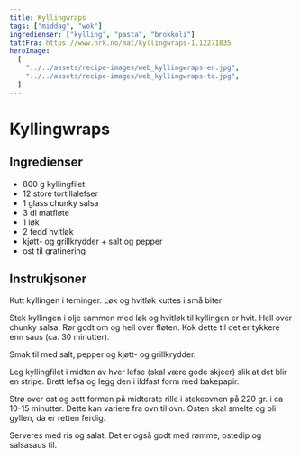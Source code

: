 ```yaml
---
title: Kyllingwraps
tags: ["middag", "wok"]
ingredienser: ["kylling", "pasta", "brokkoli"]
tattFra: https://www.nrk.no/mat/kyllingwraps-1.12271835
heroImage:
  [
    "../../assets/recipe-images/web_kyllingwraps-en.jpg",
    "../../assets/recipe-images/web_kyllingwraps-to.jpg",
  ]
---
```


# Kyllingwraps

## Ingredienser

- 800 g kyllingfilet
- 12 store tortillalefser
- 1 glass chunky salsa
- 3 dl matfløte
- 1 løk
- 2 fedd hvitløk
- kjøtt- og grillkrydder + salt og pepper
- ost til gratinering

## Instrukjsoner

Kutt kyllingen i terninger. Løk og hvitløk kuttes i små biter

Stek kyllingen i olje sammen med løk og hvitløk til kyllingen er hvit. Hell over chunky salsa. Rør godt om og hell over fløten. Kok dette til det er tykkere enn saus (ca. 30 minutter).

Smak til med salt, pepper og kjøtt- og grillkrydder.

Leg kyllingfilet i midten av hver lefse (skal være gode skjeer) slik at det blir en stripe. Brett lefsa og legg den i ildfast form med bakepapir.

Strø over ost og sett formen på midterste rille i stekeovnen på 220 gr. i ca 10-15 minutter. Dette kan variere fra ovn til ovn. Osten skal smelte og bli gyllen, da er retten ferdig.

Serveres med ris og salat. Det er også godt med rømme, ostedip og salsasaus til.
